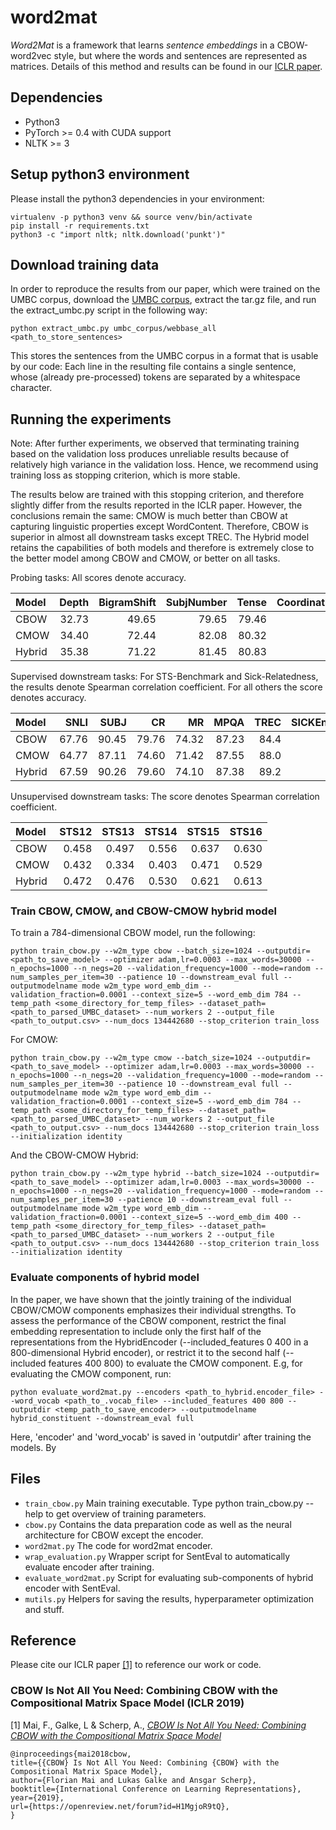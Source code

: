 # word2mat

*Word2Mat* is a framework that learns *sentence embeddings* in a CBOW-word2vec style, but where the words and sentences are represented as matrices.
Details of this method and results can be found in our [ICLR paper](https://openreview.net/forum?id=H1MgjoR9tQ).

## Dependencies

- Python3
- PyTorch >= 0.4 with CUDA support
- NLTK >= 3

## Setup python3 environment

Please install the python3 dependencies in your environment:

```
virtualenv -p python3 venv && source venv/bin/activate
pip install -r requirements.txt
python3 -c "import nltk; nltk.download('punkt')"
```

## Download training data

In order to reproduce the results from our paper, which were trained on the UMBC corpus,
download the [UMBC corpus](https://ebiquity.umbc.edu/resource/html/id/351), extract the tar.gz file,
and run the extract_umbc.py script in the following way:

```
python extract_umbc.py umbc_corpus/webbase_all <path_to_store_sentences>
```

This stores the sentences from the UMBC corpus in a format that is usable by our code: Each line in the resulting file contains a single sentence,
whose (already pre-processed) tokens are separated by a whitespace character.

## Running the experiments

Note: After further experiments, we observed that terminating training based on the validation loss produces unreliable results because of
relatively high variance in the validation loss. Hence, we recommend using training loss as stopping criterion, which is more stable.

The results below are trained with this stopping criterion, and therefore slightly differ from the results reported in the ICLR paper.
However, the conclusions remain the same: CMOW is much better than CBOW at capturing linguistic properties except WordContent.
Therefore, CBOW is superior in almost all downstream tasks except TREC.
The Hybrid model retains the capabilities of both models and therefore is extremely close to the better model among CBOW and CMOW, or better
on all tasks.

Probing tasks: All scores denote accuracy.

| Model |  Depth|  BigramShift|  SubjNumber|  Tense|  CoordinationInversion|  Length|  ObjNumber|  TopConstituents|  OddManOut|  WordContent|
|:----------|------:|------------:|-----------:|------:|----------------------:|-------:|----------:|----------------:|----------:|------------:|
| CBOW      |  32.73|        49.65|       79.65|  79.46|                  53.78|   75.69|      79.00|            72.26|      49.64|        89.11|
| CMOW      |  34.40|        72.44|       82.08|  80.32|                  62.05|   82.93|      79.70|            74.25|      51.33|        65.15|
| Hybrid    |  35.38|        71.22|       81.45|  80.83|                  59.17|   87.00|      79.37|            72.88|      50.53|        86.97|

Supervised downstream tasks: For STS-Benchmark and Sick-Relatedness, the results denote Spearman correlation coefficient. For all others the score denotes accuracy.

| Model |   SNLI|   SUBJ|     CR|     MR|   MPQA|  TREC|  SICKEntailment|   SST2|   SST5|   MRPC|  STSBenchmark|  SICKRelatedness|
|:----------|------:|------:|------:|------:|------:|-----:|---------------:|------:|------:|------:|-------------:|----------------:|
| CBOW      |  67.76|  90.45|  79.76|  74.32|  87.23|  84.4|           79.58|  78.14|  41.72|  72.17|         0.619|            0.721|
| CMOW      |  64.77|  87.11|  74.60|  71.42|  87.55|  88.0|           76.90|  76.77|  40.18|  70.61|         0.576|            0.705|
| Hybrid    |  67.59|  90.26|  79.60|  74.10|  87.38|  89.2|           78.69|  77.87|  41.58|  71.94|         0.613|            0.718|

Unsupervised downstream tasks: The score denotes Spearman correlation coefficient.

| Model |  STS12|  STS13|  STS14|  STS15|  STS16|
|:----------|------:|------:|------:|------:|------:|
| CBOW      |  0.458|  0.497|  0.556|  0.637|  0.630|
| CMOW      |  0.432|  0.334|  0.403|  0.471|  0.529|
| Hybrid    |  0.472|  0.476|  0.530|  0.621|  0.613|

### Train CBOW, CMOW, and CBOW-CMOW hybrid model

To train a 784-dimensional CBOW model, run the following:

```
python train_cbow.py --w2m_type cbow --batch_size=1024 --outputdir=<path_to_save_model> --optimizer adam,lr=0.0003 --max_words=30000 --n_epochs=1000 --n_negs=20 --validation_frequency=1000 --mode=random --num_samples_per_item=30 --patience 10 --downstream_eval full --outputmodelname mode w2m_type word_emb_dim --validation_fraction=0.0001 --context_size=5 --word_emb_dim 784 --temp_path <some_directory_for_temp_files> --dataset_path=<path_to_parsed_UMBC_dataset> --num_workers 2 --output_file <path_to_output.csv> --num_docs 134442680 --stop_criterion train_loss
```

For CMOW:

```
python train_cbow.py --w2m_type cmow --batch_size=1024 --outputdir=<path_to_save_model> --optimizer adam,lr=0.0003 --max_words=30000 --n_epochs=1000 --n_negs=20 --validation_frequency=1000 --mode=random --num_samples_per_item=30 --patience 10 --downstream_eval full --outputmodelname mode w2m_type word_emb_dim --validation_fraction=0.0001 --context_size=5 --word_emb_dim 784 --temp_path <some_directory_for_temp_files> --dataset_path=<path_to_parsed_UMBC_dataset> --num_workers 2 --output_file <path_to_output.csv> --num_docs 134442680 --stop_criterion train_loss --initialization identity
```

And the CBOW-CMOW Hybrid:

```
python train_cbow.py --w2m_type hybrid --batch_size=1024 --outputdir=<path_to_save_model> --optimizer adam,lr=0.0003 --max_words=30000 --n_epochs=1000 --n_negs=20 --validation_frequency=1000 --mode=random --num_samples_per_item=30 --patience 10 --downstream_eval full --outputmodelname mode w2m_type word_emb_dim --validation_fraction=0.0001 --context_size=5 --word_emb_dim 400 --temp_path <some_directory_for_temp_files> --dataset_path=<path_to_parsed_UMBC_dataset> --num_workers 2 --output_file <path_to_output.csv> --num_docs 134442680 --stop_criterion train_loss --initialization identity
```

### Evaluate components of hybrid model

In the paper, we have shown that the jointly training of the individual CBOW/CMOW components emphasizes their individual strengths.
To assess the performance of the CBOW component, restrict the final embedding representation to include only the first
half of the representations from the HybridEncoder (--included_features 0 400 in a 800-dimensional Hybrid encoder), or restrict it to the second half (--included features 400 800) to evaluate the CMOW component.
E.g, for evaluating the CMOW component, run:

```
python evaluate_word2mat.py --encoders <path_to_hybrid.encoder_file> --word_vocab <path_to_.vocab_file> --included_features 400 800 --outputdir <temp_path_to_save_encoder> --outputmodelname hybrid_constituent --downstream_eval full
```

Here, 'encoder' and 'word_vocab' is saved in 'outputdir' after training the models. By

## Files

- `train_cbow.py` Main training executable. Type python train_cbow.py --help to get overview of training parameters.
- `cbow.py` Contains the data preparation code as well as the neural architecture for CBOW except the encoder.
- `word2mat.py` The code for word2mat encoder.
- `wrap_evaluation.py` Wrapper script for SentEval to automatically evaluate encoder after training.
- `evaluate_word2mat.py` Script for evaluating sub-components of hybrid encoder with SentEval.
- `mutils.py` Helpers for saving the results, hyperparameter optimization and stuff.

## Reference

Please cite our ICLR paper [[1]](https://openreview.net/forum?id=H1MgjoR9tQ) to reference our work or code.

### CBOW Is Not All You Need: Combining CBOW with the Compositional Matrix Space Model (ICLR 2019)

[1] Mai, F., Galke, L & Scherp, A., [*CBOW Is Not All You Need: Combining CBOW with the Compositional Matrix Space Model*](https://openreview.net/forum?id=H1MgjoR9tQ)

```
@inproceedings{mai2018cbow,
title={{CBOW} Is Not All You Need: Combining {CBOW} with the Compositional Matrix Space Model},
author={Florian Mai and Lukas Galke and Ansgar Scherp},
booktitle={International Conference on Learning Representations},
year={2019},
url={https://openreview.net/forum?id=H1MgjoR9tQ},
}
```
